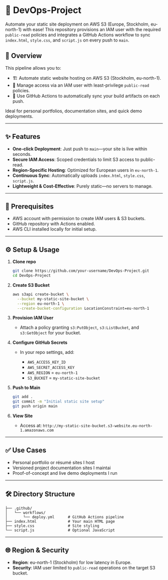 # 🚀 DevOps-Project

Automate your static site deployment on AWS S3 (Europe, Stockholm, eu-north-1) with ease! This repository provisions an IAM user with the required `public-read` policies and integrates a GitHub Actions workflow to sync `index.html`, `style.css`, and `script.js` on every push to `main`.

## 📖 Overview

This pipeline allows you to:

* 🏗️ Automate static website hosting on AWS S3 (Stockholm, eu-north-1).
* 🔐 Manage access via an IAM user with least-privilege `public-read` policies.
* 🔄 Use GitHub Actions to automatically sync your build artifacts on each push.

Ideal for personal portfolios, documentation sites, and quick demo deployments.

---

## ✨ Features

* **One-click Deployment**: Just push to `main`—your site is live within seconds.
* **Secure IAM Access**: Scoped credentials to limit S3 access to public-read.
* **Region-Specific Hosting**: Optimized for European users in `eu-north-1`.
* **Continuous Sync**: Automatically uploads `index.html`, `style.css`, `script.js`.
* **Lightweight & Cost-Effective**: Purely static—no servers to manage.

---

## 📂 Prerequisites

* AWS account with permission to create IAM users & S3 buckets.
* GitHub repository with Actions enabled.
* AWS CLI installed locally for initial setup.

---

## ⚙️ Setup & Usage

1. **Clone repo**

   ```bash
   git clone https://github.com/your-username/DevOps-Project.git
   cd DevOps-Project
   ```

2. **Create S3 Bucket**

   ```bash
   aws s3api create-bucket \
     --bucket my-static-site-bucket \
     --region eu-north-1 \
     --create-bucket-configuration LocationConstraint=eu-north-1
   ```

3. **Provision IAM User**

   * Attach a policy granting `s3:PutObject`, `s3:ListBucket`, and `s3:GetObject` for your bucket.

4. **Configure GitHub Secrets**

   * In your repo settings, add:

     * `AWS_ACCESS_KEY_ID`
     * `AWS_SECRET_ACCESS_KEY`
     * `AWS_REGION` = `eu-north-1`
     * `S3_BUCKET` = `my-static-site-bucket`

5. **Push to Main**

   ```bash
   git add .
   git commit -m "Initial static site setup"
   git push origin main
   ```

6. **View Site**

   * Access at: `http://my-static-site-bucket.s3-website.eu-north-1.amazonaws.com`

---

## ✅ Use Cases

* Personal portfolio or résumé sites I host
* Versioned project documentation sites I maintai
* Proof-of-concept and live demo deployments I run

---

## 🛠️ Directory Structure

```
├── .github/
│   └── workflows/
│       └── deploy.yml      # GitHub Actions pipeline
├── index.html              # Your main HTML page
├── style.css               # Site styling
└── script.js               # Optional JavaScript
```

---

## 🌐 Region & Security

* **Region**: eu-north-1 (Stockholm) for low latency in Europe.
* **Security**: IAM user limited to `public-read` operations on the target S3 bucket.
